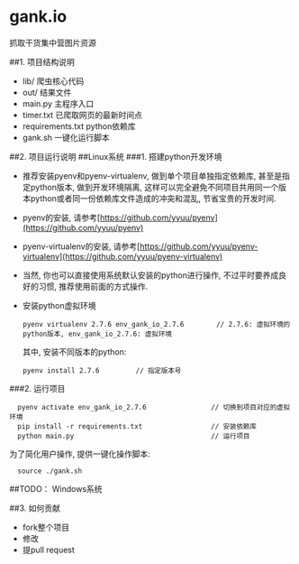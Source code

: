 # gank.io
抓取干货集中营图片资源

##1. 项目结构说明
- lib/
爬虫核心代码
- out/
结果文件
- main.py
主程序入口
- timer.txt
已爬取网页的最新时间点
- requirements.txt
python依赖库
- gank.sh
一键化运行脚本

##2. 项目运行说明
##Linux系统
###1. 搭建python开发环境
- 推荐安装pyenv和pyenv-virtualenv, 做到单个项目单独指定依赖库, 甚至是指定python版本, 做到开发环境隔离, 这样可以完全避免不同项目共用同一个版本python或者同一份依赖库文件造成的冲突和混乱, 节省宝贵的开发时间.
- pyenv的安装, 请参考[https://github.com/yyuu/pyenv](https://github.com/yyuu/pyenv)
- pyenv-virtualenv的安装, 请参考[https://github.com/yyuu/pyenv-virtualenv](https://github.com/yyuu/pyenv-virtualenv)
- 当然, 你也可以直接使用系统默认安装的python进行操作, 不过平时要养成良好的习惯, 推荐使用前面的方式操作.
- 安装python虚拟环境

  	  pyenv virtualenv 2.7.6 env_gank_io_2.7.6        // 2.7.6: 虚拟环境的python版本, env_gank_io_2.7.6: 虚拟环境

  其中, 安装不同版本的python:

	  pyenv install 2.7.6         // 指定版本号

###2. 运行项目

      pyenv activate env_gank_io_2.7.6                // 切换到项目对应的虚拟环境
      pip install -r requirements.txt                 // 安装依赖库
      python main.py                                  // 运行项目

  为了简化用户操作, 提供一键化操作脚本:

	  source ./gank.sh

##TODO： Windows系统

##3. 如何贡献
- fork整个项目
- 修改
- 提pull request

